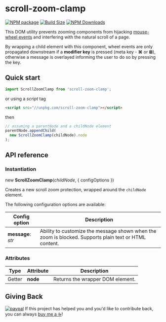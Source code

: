 scroll-zoom-clamp
=================

[![NPM package][npm-img]][npm-url]
[![Build Size][build-size-img]][build-size-url]
[![NPM Downloads][npm-downloads-img]][npm-downloads-url]

This DOM utility prevents zooming components from hijacking [mouse-wheel events](https://developer.mozilla.org/en-US/docs/Web/API/Element/wheel_event) and interfering with the natural scroll of a page.

By wrapping a child element with this component, wheel events are only propagated downstream if a **modifier key** is pressed (meta key - **⌘** or **⊞**), otherwise a message is overlayed informing the user to do so by pressing the key.

## Quick start

```js
import ScrollZoomClamp from 'scroll-zoom-clamp';
```
or using a *script* tag
```html
<script src="//unpkg.com/scroll-zoom-clamp"></script>
```
then
```js
// assuming a parentNode and a childNode element
parentNode.appendChild(
  new ScrollZoomClamp(childNode).node
);
```

## API reference

### Instantiation

new <b>ScrollZoomClamp</b>(<i>childNode</i>, { configOptions })

Creates a new scroll zoom protection, wrapped around the `childNode` element.

The following configuration options are available:

| Config option | Description |
| --- | --- |
| <b>message</b>: <i>str</i> | Ability to customize the message shown when the zoom is blocked. Supports plain text or HTML content. |

### Attributes

| Type | Attribute | Description |
| --- | --- | --- |
| Getter | <b>node</b> | Returns the wrapper DOM element. |

## Giving Back

[![paypal](https://www.paypalobjects.com/en_US/i/btn/btn_donate_SM.gif)](https://www.paypal.com/cgi-bin/webscr?cmd=_donations&business=L398E7PKP47E8&currency_code=USD&source=url) If this project has helped you and you'd like to contribute back, you can always [buy me a ☕](https://www.paypal.com/cgi-bin/webscr?cmd=_donations&business=L398E7PKP47E8&currency_code=USD&source=url)!

[npm-img]: https://img.shields.io/npm/v/scroll-zoom-clamp
[npm-url]: https://npmjs.org/package/scroll-zoom-clamp
[build-size-img]: https://img.shields.io/bundlephobia/minzip/scroll-zoom-clamp
[build-size-url]: https://bundlephobia.com/result?p=scroll-zoom-clamp
[npm-downloads-img]: https://img.shields.io/npm/dt/scroll-zoom-clamp
[npm-downloads-url]: https://www.npmtrends.com/scroll-zoom-clamp


